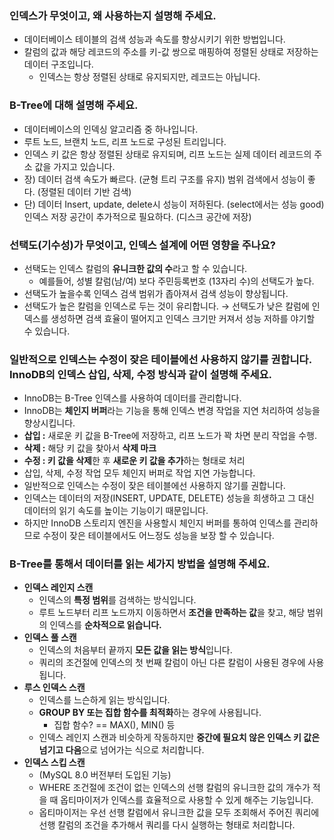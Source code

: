 ### 인덱스가 무엇이고, 왜 사용하는지 설명해 주세요.

- 데이터베이스 테이블의 검색 성능과 속도를 향상시키기 위한 방법입니다.
- 칼럼의 값과 해당 레코드의 주소를 키-값 쌍으로 매핑하여 정렬된 상태로 저장하는 데이터 구조입니다.
    - 인덱스는 항상 정렬된 상태로 유지되지만, 레코드는 아닙니다.

### B-Tree에 대해 설명해 주세요.

- 데이터베이스의 인덱싱 알고리즘 중 하나입니다.
- 루트 노드, 브랜치 노드, 리프 노드로 구성된 트리입니다.
- 인덱스 키 값은 항상 정렬된 상태로 유지되며, 리프 노드는 실제 데이터 레코드의 주소 값을 가지고 있습니다.
- 장) 데이터 검색 속도가 빠르다. (균형 트리 구조를 유지)
       범위 검색에서 성능이 좋다. (정렬된 데이터 기반 검색)
- 단) 데이터 Insert, update, delete시 성능이 저하된다. (select에서는 성능 good) 
       인덱스 저장 공간이 추가적으로 필요하다. (디스크 공간에 저장)

### 선택도(기수성)가 무엇이고, 인덱스 설계에 어떤 영향을 주나요?

- 선택도는 인덱스 칼럼의 **유니크한 값의 수**라고 할 수 있습니다.
    - 예를들어, 성별 칼럼(남/여) 보다 주민등록번호 (13자리 수)의 선택도가 높다.
- 선택도가 높을수록 인덱스 검색 범위가 좁아져서 검색 성능이 향상됩니다.
- 선택도가 높은 칼럼을 인덱스로 두는 것이 유리합니다.  → 선택도가 낮은 칼럼에 인덱스를 생성하면 검색 효율이 떨어지고 인덱스 크기만 커져서 성능 저하를 야기할 수 있습니다.

### 일반적으로 인덱스는 수정이 잦은 테이블에선 사용하지 않기를 권합니다. InnoDB의 인덱스 삽입, 삭제, 수정 방식과 같이 설명해 주세요.

- InnoDB는 B-Tree 인덱스를 사용하여 데이터를 관리합니다.
- InnoDB는 **체인지 버퍼**라는 기능을 통해 인덱스 변경 작업을 지연 처리하여 성능을 향상시킵니다.
- **삽입 :** 새로운 키 값을 B-Tree에 저장하고, 리프 노드가 꽉 차면 분리 작업을 수행.
- **삭제 :** 해당 키 값을 찾아서 **삭제 마크**
- **수정 : 키 값을 삭제**한 후 **새로운 키 값을 추가**하는 형태로 처리
- 삽입, 삭제, 수정 작업 모두 체인지 버퍼로 작업 지연 가능합니다.
- 일반적으로 인덱스는 수정이 잦은 테이블에선 사용하지 않기를 권합니다.
- 인덱스는 데이터의 저장(INSERT, UPDATE, DELETE) 성능을 희생하고 그 대신 데이터의 읽기 속도를 높이는 기능이기 때문입니다.
- 하지만 InnoDB 스토리지 엔진을 사용할시 체인지 버퍼를 통하여 인덱스를 관리하므로 수정이 잦은 테이블에서도 어느정도 성능을 보장 할 수 있습니다.

### B-Tree를 통해서 데이터를 읽는 세가지 방법을 설명해 주세요.

- **인덱스 레인지 스캔**
    - 인덱스의 **특정 범위**를 검색하는 방식입니다.
    - 루트 노드부터 리프 노드까지 이동하면서 **조건을 만족하는 값**을 찾고, 해당 범위의 인덱스를 **순차적으로 읽습니다.**
- **인덱스 풀 스캔**
    - 인덱스의 처음부터 끝까지 **모든 값을 읽는 방식**입니다.
    - 쿼리의 조건절에 인덱스의 첫 번째 칼럼이 아닌 다른 칼럼이 사용된 경우에 사용됩니다.
- **루스 인덱스 스캔**
    - 인덱스를 느슨하게 읽는 방식입니다.
    - **GROUP BY 또는 집합 함수를 최적화**하는 경우에 사용됩니다.
        - 집합 함수? == MAX(), MIN() 등
    - 인덱스 레인지 스캔과 비슷하게 작동하지만 **중간에 필요치 않은 인덱스 키 값은 넘기고 다음**으로 넘어가는 식으로 처리합니다.
- **인덱스 스킵 스캔**
    - (MySQL 8.0 버전부터 도입된 기능)
    - WHERE 조건절에 조건이 없는 인덱스의 선행 칼럼의 유니크한 값의 개수가 적을 때 옵티마이저가 인덱스를 효율적으로 사용할 수 있게 해주는 기능입니다.
    - 옵티마이저는 우선 선행 칼럼에서 유니크한 값을 모두 조회해서 주어진 쿼리에 선행 칼럼의 조건을 추가해서 쿼리를 다시 실행하는 형태로 처리합니다.
